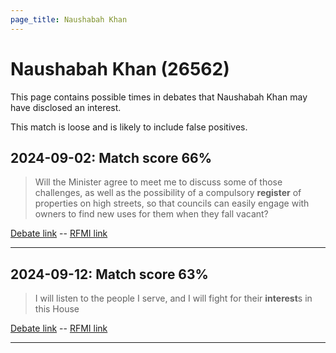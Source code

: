 ```yaml
---
page_title: Naushabah Khan
---
```


# Naushabah Khan  (26562)

This page contains possible times in debates that Naushabah Khan may have disclosed an interest.

This match is loose and is likely to include false positives. 



## 2024-09-02: Match score 66%

>Will the Minister agree to meet me to discuss some of those challenges, as well as the possibility of a compulsory **register** of properties on high streets, so that councils can easily engage with owners to find new uses for them when they fall vacant?

[Debate link](https://www.theyworkforyou.com/debates/?id=2024-09-02a.3.1)  --  [RFMI link](https://www.theyworkforyou.com/mp/26562/register)


---



## 2024-09-12: Match score 63%

>I will listen to the people I serve, and I will fight for their **interest**s in this House

[Debate link](https://www.theyworkforyou.com/debates/?id=2024-09-12b.1049.0)  --  [RFMI link](https://www.theyworkforyou.com/mp/26562/register)


---

